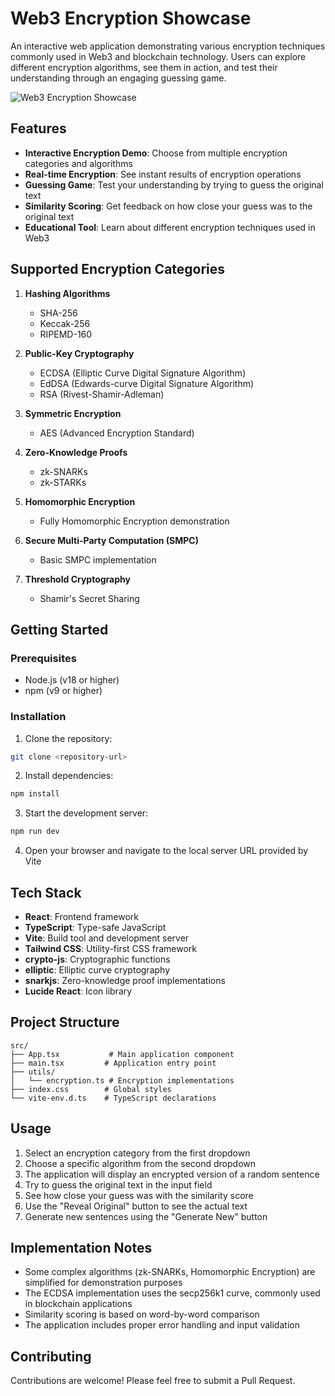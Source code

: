 # Web3 Encryption Showcase

An interactive web application demonstrating various encryption techniques commonly used in Web3 and blockchain technology. Users can explore different encryption algorithms, see them in action, and test their understanding through an engaging guessing game.

![Web3 Encryption Showcase](https://images.unsplash.com/photo-1526374965328-7f61d4dc18c5?auto=format&fit=crop&q=80&w=1200)

## Features

- **Interactive Encryption Demo**: Choose from multiple encryption categories and algorithms
- **Real-time Encryption**: See instant results of encryption operations
- **Guessing Game**: Test your understanding by trying to guess the original text
- **Similarity Scoring**: Get feedback on how close your guess was to the original text
- **Educational Tool**: Learn about different encryption techniques used in Web3

## Supported Encryption Categories

1. **Hashing Algorithms**
   - SHA-256
   - Keccak-256
   - RIPEMD-160

2. **Public-Key Cryptography**
   - ECDSA (Elliptic Curve Digital Signature Algorithm)
   - EdDSA (Edwards-curve Digital Signature Algorithm)
   - RSA (Rivest-Shamir-Adleman)

3. **Symmetric Encryption**
   - AES (Advanced Encryption Standard)

4. **Zero-Knowledge Proofs**
   - zk-SNARKs
   - zk-STARKs

5. **Homomorphic Encryption**
   - Fully Homomorphic Encryption demonstration

6. **Secure Multi-Party Computation (SMPC)**
   - Basic SMPC implementation

7. **Threshold Cryptography**
   - Shamir's Secret Sharing

## Getting Started

### Prerequisites

- Node.js (v18 or higher)
- npm (v9 or higher)

### Installation

1. Clone the repository:
```bash
git clone <repository-url>
```

2. Install dependencies:
```bash
npm install
```

3. Start the development server:
```bash
npm run dev
```

4. Open your browser and navigate to the local server URL provided by Vite

## Tech Stack

- **React**: Frontend framework
- **TypeScript**: Type-safe JavaScript
- **Vite**: Build tool and development server
- **Tailwind CSS**: Utility-first CSS framework
- **crypto-js**: Cryptographic functions
- **elliptic**: Elliptic curve cryptography
- **snarkjs**: Zero-knowledge proof implementations
- **Lucide React**: Icon library

## Project Structure

```
src/
├── App.tsx           # Main application component
├── main.tsx         # Application entry point
├── utils/
│   └── encryption.ts # Encryption implementations
├── index.css        # Global styles
└── vite-env.d.ts    # TypeScript declarations
```

## Usage

1. Select an encryption category from the first dropdown
2. Choose a specific algorithm from the second dropdown
3. The application will display an encrypted version of a random sentence
4. Try to guess the original text in the input field
5. See how close your guess was with the similarity score
6. Use the "Reveal Original" button to see the actual text
7. Generate new sentences using the "Generate New" button

## Implementation Notes

- Some complex algorithms (zk-SNARKs, Homomorphic Encryption) are simplified for demonstration purposes
- The ECDSA implementation uses the secp256k1 curve, commonly used in blockchain applications
- Similarity scoring is based on word-by-word comparison
- The application includes proper error handling and input validation

## Contributing

Contributions are welcome! Please feel free to submit a Pull Request.
